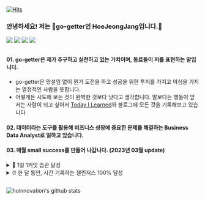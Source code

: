 [![Hits](https://hits.seeyoufarm.com/api/count/incr/badge.svg?url=https%3A%2F%2Fgithub.com%2Fhoinnovation%2Fhit-counter&count_bg=%2379C83D&title_bg=%23555555&icon=azurepipelines.svg&icon_color=%23E7E7E7&title=WELCOME&edge_flat=false)](https://hits.seeyoufarm.com)

### 안녕하세요! 저는 🚀go-getter인 HoeJeongJang입니다.👋
<p>
<a href="https://velog.io/@h-go-getter"><img src="https://img.shields.io/badge/My_Blog-09B3AF?style=flat-square&logo=Storyblok&logoColor=white"/></a>
<a href="http://linkedin.com/in/hoejeong-jang-823b20213" target="_blank"><img src="https://img.shields.io/badge/HoeJeongJang-0A66C2?style=flat-square&logo=Linkedin&logoColor=white"/></a>
  <a href="https://h-go-getter.oopy.io/" target="_blank"><img src="https://img.shields.io/badge/My_portfolio-DD0B78?style=flat-square&logo=GitHub%20Sponsors&logoColor=white"/></a>
  <a href="https://mail.google.com/mail/u/0/?fs=1&tf=cm&source=mailto&to=hoinnovation@naver.com" target="_blank"><img src="https://img.shields.io/badge/hoinnovation@naver.com-EA4335?style=flat-square&logo=Gmail&logoColor=white"/></a>
</p>


## 
#### 01. go-getter은 제가 추구하고 실천하고 있는 가치이며, 동료들이 저를 표현하는 말입니다.
* go-getter은 망설임 없이 뭔가 도전을 하고 성공을 위한 투지를 가지고 야심을 가지는 열정적인 사람을 뜻합니다. 
* 어떻게든 시도해 보는 것이 완벽한 것보다 낫다고 생각합니다. 말보다는 행동이 앞서는 사람이 되고 싶어서 [Today I Learned](https://github.com/hoinnovation/TIL)와 블로그에 모든 것을 기록해보고 있습니다.

#### 02. 데이터라는 도구를 활용해 비즈니스 성장에 중요한 문제를 해결하는 Business Data Analyst로 일하고 있습니다.
 
#### 03. 매월 small success를 만들어 나갑니다. (2023년 03월 update)

<details>
<summary> 🌳 1일 1커밋 습관 달성</summary>

  
> TIL은 Today I Learned로,매일 학습한 걸 기록하는 저장소인데요. 항상 무언가를 듣고, 무언가를 생각하며, 무언가를 배우기 위해 매일 기록하고 있습니다. TIL을 하다보니, 1일 1커밋을 하고 싶어서 1개라도 공부해서 기록하게 되는 좋은 영향을 주더라구요. 올해도 계속 꾸준히 기록해서 빼곡히 잔디를 심고싶습니다.
  
* 2023-01-01 ~ 2023-03-31 (97% 달성) 
  ![image](https://user-images.githubusercontent.com/45919197/230777747-7d8c2428-ef2f-4567-aa95-50b0d21cb643.png)


</details>

<details>
<summary>⏰ 한 달 동안, 시간 기록하는 챌린저스 100% 달성</summary>
  
  
> 올해는 꾸준히 계속 기록해서 시간을 지배하고 싶습니다. 특히 '얼마나 바빴는지'가 아니라 '얼마나 의미있는지'를 목표로 삼고자합니다.매 달마다 의미있는 목표를 세우고, 기록한 시간을 회고하며 내가 어디에 시간을 쓰고 있는지 파악 하고, 어떤 시간을 관리해야 내가 원하는 것을 할 수 있을지 판단해보려고 합니다.
  
* 2023-1-1 ~ 2023-2-28
  ![image](https://user-images.githubusercontent.com/45919197/222179723-c0164b48-9ebf-4bc4-a714-a82d3c3c0878.png)

* 1월 : 2023-1-11 ~ 2023-1-31
 ![image](https://user-images.githubusercontent.com/45919197/215796405-f1fa70fc-88b6-4a19-bb62-26547fd8ceee.png)


</details> 

## 
<!-- <p><img src="https://img.shields.io/badge/MySQL-yellow?style=flat&logo=MySQL&logoColor=4479A1"/>&nbsp;&nbsp;<img src="https://img.shields.io/badge/Python-3766AB?style=flat-square&logo=Python&logoColor=white"/></a> <img src="https://img.shields.io/badge/Notion-0052CC?style=flat&logo=Notion&logoColor=black"/>&nbsp;&nbsp;<img src="https://img.shields.io/badge/GitHub-gray?style=flat&logo=GitHub&logoColor=black"/>&nbsp;&nbsp;</p> -->
   
![hoinnovation's github stats](https://github-readme-stats-git-masterrstaa-rickstaa.vercel.app/api?username=hoinnovation&show_icons=true)


